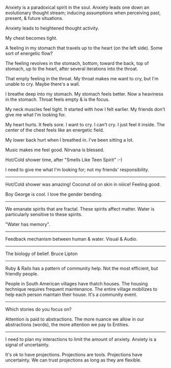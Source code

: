 Anxiety is a paradoxical spirit in the soul. Anxiety leads one down an evolutionary thought stream; inducing assumptions when perceiving past, present, & future situations.

Anxiety leads to heightened thought activity.

My chest becomes tight.

A feeling in my stomach that travels up to the heart (on the left side). Some sort of energetic flow?

The feeling revolves in the stomach, bottom, toward the back, top of stomach, up to the heart, after several iterations into the throat.

That empty feeling in the throat. My throat makes me want to cry, but I'm unable to cry. Maybe there's a wall.

I breathe deep into my stomach. My stomach feels better. Now a heaviness in the stomach. Throat feels empty & is the focus.

My neck muscles feel tight. It started with how I felt earlier. My friends don't give me what I'm looking for.

My heart hurts. It feels sore. I want to cry. I can't cry. I just feel it inside. The center of the chest feels like an energetic field.

My lower back hurt when I breathed in. I've been sitting a lot.

Music makes me feel good. Nirvana is blessed.

Hot/Cold shower time, after "Smells Like Teen Spirit" :-)

I need to give me what I'm looking for; not my friends' responsibility.

---

Hot/Cold shower was amazing! Coconut oil on skin in niiice! Feeling good.

Boy George is cool. I love the gender bending.

---

We emanate spirits that are fractal. These spirits affect matter. Water is particularly sensitive to these spirits.

"Water has memory".

---

Feedback mechanism between human & water. Visual & Audio.

---

The biology of belief. Bruce Lipton

---

Ruby & Rails has a pattern of community help. Not the most efficient, but friendly people.

People in South American villages have thatch houses. The housing technique requires frequent maintenance. The entire village mobilizes to help each person maintain their house. It's a community event.

---

Which stories do you focus on?

Attention is paid to abstractions. The more nuance we allow in our abstractions (words), the more attention we pay to Entities.

---

I need to plan my interactions to limit the amount of anxiety. Anxiety is a signal of uncertainty.

It's ok to have projections. Projections are tools. Projections have uncertainty. We can trust projections as long as they are flexible.
